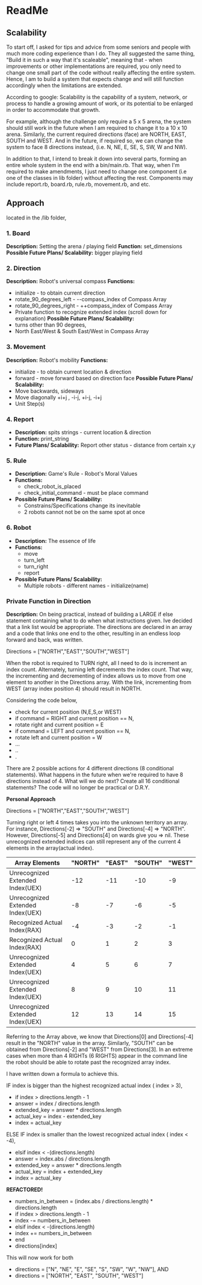 # ReadMe

## Scalability
To start off, I asked for tips and advice from some seniors and people with much more coding experience than I do. They all suggested the same thing, "Build it in such a way that it's scaleable", meaning that - when improvements or other implementations are required, you only need to change one small part of the code without really affecting the entire system. Hence, I am to build a system that expects change and will still function accordingly when the limitations are extended.

According to google:
Scalability is the capability of a system, network, or process to handle a growing amount of work, or its potential to be enlarged in order to accommodate that growth.

For example, although the challenge only require a 5 x 5 arena, the system should still work in the future when I am required to change it to a 10 x 10 arena. Similarly, the current required directions (face) are NORTH, EAST, SOUTH and WEST. And in the future, if required so, we can change the system to face 8 directions instead, (i.e. N, NE, E, SE, S, SW, W and NW).

In addition to that, I intend to break it down into several parts, forming an entire whole system in the end with a bin/main.rb. That way, when I'm required to make amendments, I just need to change one component (i.e one of the classes in lib folder) without affecting the rest. Components may include report.rb, board.rb, rule.rb, movement.rb, and etc.

## Approach
located in the /lib folder,
### 1. Board
**Description:** Setting the arena / playing field
**Function:** set_dimensions
**Possible Future Plans/ Scalability:** bigger playing field

### 2. Direction
**Description:** Robot's universal compass
**Functions:**
* initialize - to obtain current direction
* rotate_90_degrees_left - --compass_index of Compass Array
* rotate_90_degrees_right - ++compass_index of Compass Array
* Private function to recognize extended index (scroll down for explanation)
**Possible Future Plans/ Scalability:**
* turns other than 90 degrees,
* North East/West & South East/West in Compass Array

### 3. Movement
**Description:** Robot's mobility
**Functions:**
* initialize - to obtain current location & direction
* forward - move forward based on direction face
**Possible Future Plans/ Scalability:**
* Move backwards, sideways
* Move diagonally +i+j , -i-j, +i-j, -i+j
* Unit Step(s)

### 4. Report
- **Description:** spits strings - current location & direction
- **Function:** print_string
- **Future Plans/ Scalability:** Report other status - distance from certain x,y

### 5. Rule
- **Description:** Game's Rule - Robot's Moral Values
- **Functions:**
  * check_robot_is_placed
  * check_initial_command - must be place command
- **Possible Future Plans/ Scalability:**
  * Constrains/Specifications change its inevitable
  * 2 robots cannot not be on the same spot at once

### 6. Robot
- **Description:** The essence of life
- **Functions:**
  * move
  * turn_left
  * turn_right
  * report
- **Possible Future Plans/ Scalability:**
  * Multiple robots - different names - initialize(name)

### Private Function in Direction
**Description:**
On being practical, instead of building a LARGE if else statement containing what to do when what instructions given. Ive decided that a link list would be appropriate.
The directions are declared in an array and a code that links one end to the other, resulting in an endless loop forward and back, was written.

Directions = ["NORTH","EAST","SOUTH","WEST"]

When the robot is required to TURN right, all I need to do is increment an index count. Alternately, turning left decrements the index count. That way, the incrementing and decrementing of index allows us to move from one element to another in the Directions array. With the link, incrementing from WEST (array index position 4) should result in NORTH.

Considering the code below,

- check for current position (N,E,S,or WEST)
-  if command = RIGHT and current position == N,
-  rotate right and current position = E
-  if command = LEFT and current position == N,
-  rotate left and current position = W
-  ...
-  ..
-  .

There are 2 possible actions for 4 different directions (8 conditional statements). What happens in the future when we're required to have 8 directions instead of 4. What will we do next? Create all 16 conditional statements? The code will no longer be practical or D.R.Y.

**Personal Approach**

Directions = ["NORTH","EAST","SOUTH","WEST"]

Turning right or left 4 times takes you into the unknown territory an array. For instance, Directions[-2] => "SOUTH" and Directions[-4] => "NORTH". However, Directions[-5] and Directions[4] on wards give you => nil. These unrecognized extended indices can still represent any of the current 4 elements in the array(actual index).

|Array Elements| "NORTH" | "EAST" | "SOUTH"| "WEST" |
|---|---|---|---|---|
|Unrecognized Extended Index(UEX)| -12 | -11 | -10| -9 |
|Unrecognized Extended Index(UEX)| -8 | -7 | -6| -5 |
|Recognized Actual Index(RAX)| -4 | -3 | -2| -1 |
|Recognized Actual Index(RAX)| 0 | 1 | 2| 3 |
|Unrecognized Extended Index(UEX)| 4 | 5 | 6 | 7 |
|Unrecognized Extended Index(UEX)| 8 | 9 | 10 | 11 |
|Unrecognized Extended Index(UEX)| 12 | 13 | 14| 15 |

Referring to the Array above, we know that Directions[0] and Directions[-4] result in the "NORTH" value in the array. Similarly, "SOUTH" can be obtained from Directions[-2] and "WEST" from Directions[3]. In an extreme cases when more than 4 RIGHTs (6 RIGHTS) appear in the command line the robot should be able to rotate past the recognized array index.

I have written down a formula to achieve this.

IF index is bigger than the highest recognized actual index ( index > 3),

- if index > directions.length - 1
-  answer = index / directions.length
-  extended_key = answer * directions.length
-  actual_key = index - extended_key
-  index = actual_key

ELSE IF index is smaller than the lowest recognized actual index ( index < -4),

- elsif index < -(directions.length)
-  answer = index.abs / directions.length
-  extended_key = answer * directions.length
-  actual_key = index + extended_key
-  index = actual_key

**REFACTORED!**

- numbers_in_between = (index.abs / directions.length) * directions.length
- if index > directions.length - 1
- 	index -= numbers_in_between
- elsif index < -(directions.length)
-	index += numbers_in_between
- end
- directions[index]

This will now work for both
- directions = ["N", "NE", "E", "SE", "S", "SW", "W", "NW"], AND
- directions = ["NORTH", "EAST", "SOUTH", "WEST"]
